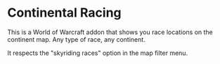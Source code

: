 # Continental Racing

This is a World of Warcraft addon that shows you race locations on the continent map. Any type of race, any continent.

It respects the "skyriding races" option in the map filter menu.
